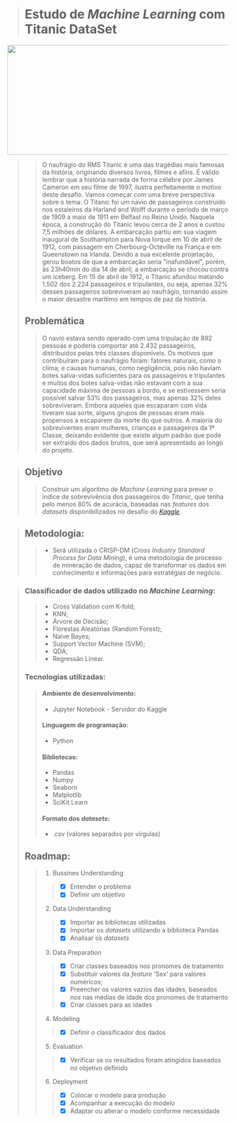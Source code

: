 > # Estudo de *Machine Learning* com Titanic DataSet

<p align="center">
  <img width="550" height="250" src="https://canalhistoria.pt/wp-content/uploads/2016/05/1.Portada.jpg">
</p>

>> O naufrágio do RMS Titanic é uma das tragédias mais famosas da história, originando diversos livros, filmes e afins. É válido lembrar que a história narrada de forma célebre por James Cameron em seu filme de 1997, ilustra perfeitamente o motivo deste desafio. Vamos começar com uma breve perspectiva sobre o tema: 
>> O Titanic foi um navio de passageiros construído nos estaleiros da Harland and Wolff durante o período de março de 1909 a maio de 1911 em Belfast no Reino Unido. Naquela época, a construção do Titanic levou cerca de 2 anos e custou 7,5 milhões de dólares. A embarcação partiu em sua viagem inaugural de Southampton para Nova Iorque em 10 de abril de 1912, com passagem em Cherbourg-Octeville na França e em Queenstown na Irlanda. Devido a sua excelente projetação, gerou boatos de que a embarcação seria "inafundável", porém, às 23h40min do dia 14 de abril, a embarcação se chocou contra um iceberg. Em 15 de abril de 1912, o Titanic afundou matando 1.502 dos 2.224 passageiros e tripulantes, ou seja, apenas 32% desses passageiros sobreviveram ao naufrágio, tornando assim o maior desastre marítimo em tempos de paz da história. 
> ## Problemática
>> O navio estava sendo operado com uma tripulação de 892 pessoas e poderia comportar até 2.432 passageiros, distribuídos pelas três classes disponíveis.
>> Os motivos que contribuíram para o naufrágio foram: fatores naturais, como o clima; e causas humanas, como negligência, pois não haviam botes salva-vidas suficientes para os passageiros e tripulantes e muitos dos botes salva-vidas não estavam com a sua capacidade máxima de pessoas a bordo, e se estivessem seria possível salvar 53% dos passageiros, mas apenas 32% deles sobreviveram.
Embora aqueles que escaparam com vida tiveram sua sorte, alguns grupos de pessoas eram mais propensos a escaparem da morte do que outros. A maioria do sobreviventes eram mulheres, crianças e passageiros da 1ª Classe, deixando evidente que existe algum padrão que pode ser extraído dos dados brutos, que será apresentado ao longo do projeto.

> ## Objetivo
>> Construir um algoritmo de *Machine Learning* para prever o índice de sobrevivência dos passageiros do *Titanic*, que tenha pelo menos 80% de acurácia, baseadas nas *features* dos *datasets* disponibilizados no desafio do *[Kaggle](https://www.kaggle.com/c/titanic)*.

>## Metodologia:
>> - Será utilizada o CRISP-DM (*Cross Industry Standard Process for Data Mining*), é uma metodologia de processo de mineração de dados, capaz de transformar os dados em conhecimento e informações para estratégias de negócio.

>### Classificador de dados utilizado no *Machine Learning*:
>> * Cross Validation com K-fold;
>> * KNN;
>> * Árvore de Decisão; 
>> * Florestas Aleatórias (Random Forest);
>> * Naive Bayes;
>> * Support Vector Machine (SVM);
>> * QDA; 
>> * Regressão Linear.
>### Tecnologias utilizadas:
>> #### Ambiente de desenvolvimento:
>> - Jupyter Notebook - Servidor do Kaggle
>> #### Linguagem de programação:
>> - Python
>> #### Bibliotecas:
>> - Pandas
>> - Numpy
>> - Seaborn
>> - Matplotlib
>> - SciKit Learn
>> #### Formato dos *datasets*:
>> - .csv (valores separados por vírgulas)
>## Roadmap:
>> 1. Bussines Understanding
>>> - [x] Entender o problema
>>> - [x] Definir um objetivo
>> 2. Data Understanding
>>> - [x] Importar as bibliotecas utilizadas
>>> - [x] Importar os *datasets* utilizando a biblioteca Pandas
>>> - [x] Analisar os *datasets*
>> 3. Data Preparation
>>> - [x] Criar classes baseados nos pronomes de tratamento
>>> - [x] Substituir valores da *feature* 'Sex' para valores numéricos;
>>> - [x] Preencher os valores vazios das idades, baseados nos nas médias de idade dos pronomes de tratamento
>>> - [x] Criar classes para as idades
>> 4. Modeling
>>> - [x] Definir o classificador dos dados
>> 5. Evaluation
>>> - [x] Verificar se os resultados foram atingidos baseados no objetivo definido
>> 6. Deployment
>>> - [x] Colocar o modelo para produção
>>> - [x] Acompanhar a execução do modelo
>>> - [x] Adaptar ou alterar o modelo conforme necessidade

